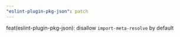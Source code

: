 ```yaml
---
"eslint-plugin-pkg-json": patch
---
```


feat(eslint-plugin-pkg-json): disallow `import-meta-resolve` by default
